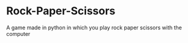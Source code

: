 # Rock-Paper-Scissors
A game made in python in which you play rock paper scissors with the computer
